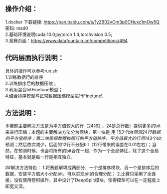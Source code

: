## 操作介绍：
1.docker 下载链接: https://pan.baidu.com/s/1yZ902vOm3p0CHuxc1mOw5Q  密码: mad0  \
2.基础环境说明cuda:10.0;pytorch 1.4;torchvision 0.5;\
3.竞赛页面：https://www.datafountain.cn/competitions/494



## 代码层面执行说明：
具体的操作可以参考run.sh\
1.训练数据行的排序\
2.训练排序后的数据压缩；\
3.利用混合bitFinetune模型；\
4.结合排序模型与正常数据压缩模型进行Finetune\




## 方法说明：
本赛题主要解决方法是为平方值较大的行（24*16*2 ，24是总行数）提供更多的bit来进行压缩；本题的主要解决方法分为两块，第一块是 用 15*3个bit预测24行数据的平方值排序；第二块是将数据按照行的平方值排序，平方值最大的行用14*3个bit预测；然后依次减少，后面的12行不分配bit（12行带来的误差在0.01左右）；当然，在预测时候，也会将所有的bit合在一起，作为一个全局特征，除了这个全局特征，基本就是每一行是相互独立。

##解决方法特色：
1.将赛题解耦成两部分，一个是排序模块，另一个是排序后的数据，安装平方值大小分配bit，可以实现bit的合理分配；
2.比赛只采用了全连接，没有使用卷积操作，其中设计了DeepSplit模块，使得模型可以在一定程度上即宽又深。

